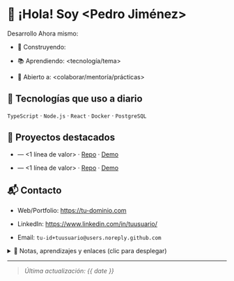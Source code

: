 # 👋 ¡Hola! Soy <Pedro Jiménez>
 
  
 
Desarrollo **<estudiando IA y Big Data>** Ahora mismo:
 
- 🚀 Construyendo: <proyecto breve y enlace>
 
- 📚 Aprendiendo: <tecnología/tema>
 
- 💬 Abierto a: <colaborar/mentoría/prácticas>
 
  
 
## 🧰 Tecnologías que uso a diario
 
`TypeScript` · `Node.js` · `React` · `Docker` · `PostgreSQL`
 
  
 
## 🔎 Proyectos destacados
 
- <Nombre del proyecto> — <1 línea de valor> · [Repo](#) · [Demo](#)
 
- <Nombre del proyecto> — <1 línea de valor> · [Repo](#) · [Demo](#)
 
  
 
## 📬 Contacto
 
- Web/Portfolio: <https://tu-dominio.com>
 
- LinkedIn: <https://www.linkedin.com/in/tuusuario/>
 
- Email: `tu-id+tuusuario@users.noreply.github.com`
 
  
 
<details>
 
<summary>📓 Notas, aprendizajes y enlaces (clic para desplegar)</summary>
 
  
 
- Apuntes de <tema> → <enlace>
 
- Checklist de <algo> → <enlace>
 
- Cosas que quiero explorar: <lista corta>
 
  
 
</details>
 
  
 
---
 
  
 
> _Última actualización: {{ date }}_
